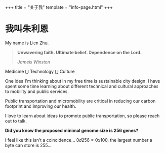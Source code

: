 +++
title = "关于我"
template = "info-page.html"
+++

# 我叫朱利恩

My name is Lien Zhu.

> **Unwavering faith. Ultimate belief. Dependence on the Lord.**
>
> *Jameis Winston*

Medicine $\bigcup$ Technology $\bigcup$ Culture

One idea I'm thinking about in my free time is sustainable city design. I have spent some time learning about different technical and cultural approaches to mobility and public services.

Public transportation and micromobility are critical in reducing our carbon footprint and improving our health.

I love to learn about ideas to promote public transportation, so please reach out to talk.

**Did you know the proposed minimal genome size is 256 genes?**

I feel like this isn't a coincidence... $0d256 = 0x100$, the largest number a byte can store is 255...
